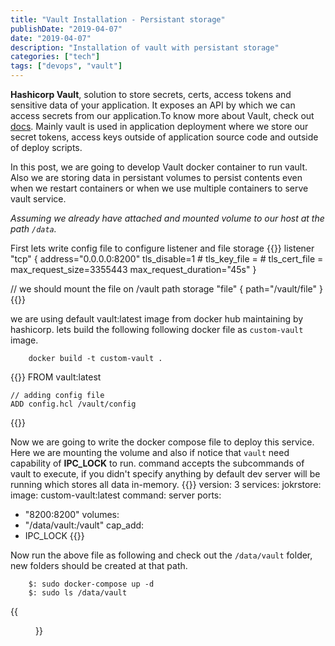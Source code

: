 ```yaml
---
title: "Vault Installation - Persistant storage"
publishDate: "2019-04-07"
date: "2019-04-07"
description: "Installation of vault with persistant storage"
categories: ["tech"]
tags: ["devops", "vault"]
---
```


**Hashicorp Vault**, solution to store secrets, certs, access tokens and sensitive data of your application. It exposes an API by which we can access secrets from our application.To know more about Vault, check out [docs](https://vaultproject.org/docs). Mainly vault is used in application deployment where we store our secret tokens, access keys outside of application source code and outside of deploy scripts.

In this post, we are going to develop Vault docker container to run vault. Also we are storing data in persistant volumes to persist contents even when we restart containers or when we use multiple containers to serve vault service.

_Assuming we already have attached and mounted volume to our host at the path `/data`._

First lets write config file to configure listener and file storage
{{<highlight hcl>}}
listener "tcp"  {
	address="0.0.0.0:8200"
	tls_disable=1
	# tls_key_file =
	# tls_cert_file =  
	max_request_size=3355443
	max_request_duration="45s"
}

// we should mount the file on /vault path
storage "file" {
	path="/vault/file"
}
{{</highlight>}}

we are using default vault:latest image from docker hub maintaining by hashicorp.
lets build the following following docker file as `custom-vault` image.

```
	docker build -t custom-vault .
```
{{<highlight docker>}}
	FROM vault:latest
	
	// adding config file
	ADD config.hcl /vault/config
{{</highlight>}}

Now we are going to write the docker compose file to deploy this service. Here we are mounting the volume and also if notice that `vault` need capability of **IPC_LOCK** to run. command accepts the subcommands of vault to execute, if you didn't specify anything by default dev server will be running which stores all data in-memory.
{{<highlight yaml>}}
version: 3
services:
 jokrstore:
  image: custom-vault:latest
  command: server
  ports:
  - "8200:8200"
  volumes:
  - "/data/vault:/vault"
  cap_add:
  - IPC_LOCK
{{</highlight>}}

Now run the above file as following and check out the `/data/vault` folder, new folders should be created at that path.

```
	$: sudo docker-compose up -d
	$: sudo ls /data/vault
```
{{<figure class="image-holder" src="/images/vault_dir.png" alt="vault directory contents">}}
